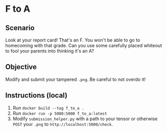 # F to A

## Scenario
Look at your report card! That's an F. You won't be able to go to homecoming with that grade. Can you use some carefully placed whiteout to fool your parents into thinking it's an A?

## Objective
Modify and submit your tampered `.png`. Be careful to not overdo it!


## Instructions (local)
1. Run `docker build --tag f_to_a .`
2. Run `docker run -p 5000:5000 f_to_a:latest`
3. Modify `submission_helper.py` with a path to your tensor or otherwise `POST` your `.png` to `http://localhost:5000/check`.
